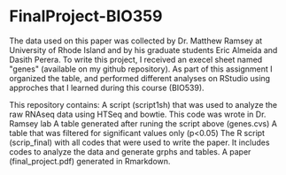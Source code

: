 # FinalProject-BIO359
The data used on this paper was collected by Dr. Matthew Ramsey at University of Rhode Island and by his graduate students Eric Almeida and Dasith Perera. To write this project, I received an execel sheet named "genes" (available on my github repository). As part of this assignment I organized the table, and performed different analyses on RStudio using approches that I learned during this course (BIO539). 

This repository contains:
A script (script1sh) that was used to analyze the raw RNAseq data using HTSeq and bowtie. This code was wrote in Dr. Ramsey lab 
A table generated after runing the script above (genes.cvs)
A table that was filtered for significant values only (p<0.05)
The R script (scrip_final) with all codes that were used to write the paper. It includes codes to analyze the data and generate grphs and tables.
A paper (final_project.pdf) generated in Rmarkdown. 

